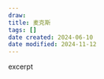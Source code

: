 ```yaml
---
draw:
title: 麦克斯
tags: []
date created: 2024-06-10
date modified: 2024-11-12
---
```


excerpt

<!-- more -->
